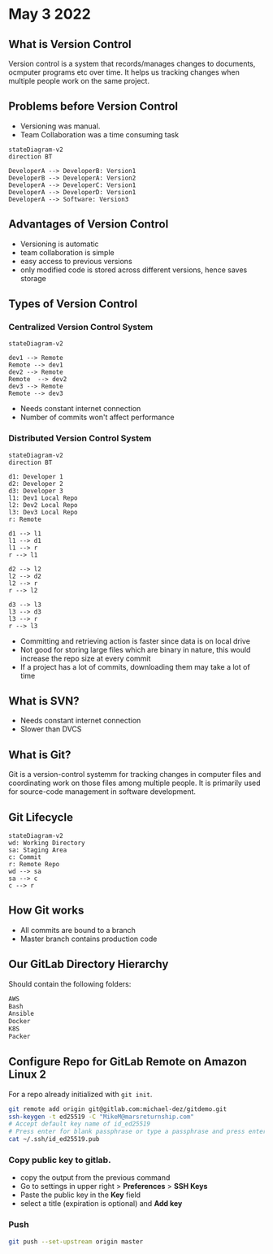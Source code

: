 # May 3 2022
## What is Version Control
Version control is a system that records/manages changes to documents, ocmputer programs etc over time. It helps us tracking changes when multiple people work on the same project.
## Problems before Version Control
* Versioning was manual.
* Team Collaboration was a time consuming task
```mermaid
stateDiagram-v2 
direction BT

DeveloperA --> DeveloperB: Version1
DeveloperB --> DeveloperA: Version2
DeveloperA --> DeveloperC: Version1
DeveloperA --> DeveloperD: Version1
DeveloperA --> Software: Version3
```
## Advantages of Version Control
* Versioning is automatic
* team collaboration is simple
* easy access to previous versions
* only modified code is stored across different versions, hence saves storage
## Types of Version Control
### Centralized Version Control System
```mermaid
stateDiagram-v2

dev1 --> Remote
Remote --> dev1
dev2 --> Remote
Remote  --> dev2
dev3 --> Remote
Remote --> dev3
```
* Needs constant internet connection
* Number of commits won't affect performance
### Distributed Version Control System
```mermaid
stateDiagram-v2
direction BT

d1: Developer 1
d2: Developer 2
d3: Developer 3
l1: Dev1 Local Repo
l2: Dev2 Local Repo
l3: Dev3 Local Repo
r: Remote

d1 --> l1
l1 --> d1
l1 --> r
r --> l1

d2 --> l2
l2 --> d2
l2 --> r
r --> l2

d3 --> l3
l3 --> d3
l3 --> r
r --> l3
```
* Committing and retrieving action is faster since data is on local drive
* Not good for storing large files which are binary in nature, this would increase the repo size at every commit
* If a project has a lot of commits, downloading them may take a lot of time
## What is SVN?
* Needs constant internet connection
* Slower than DVCS
## What is Git?
Git is a version-control systemm for tracking changes in computer files and coordinating work on those files among multiple people. It is primarily used for source-code management in software development.
## Git Lifecycle
```mermaid
stateDiagram-v2
wd: Working Directory
sa: Staging Area
c: Commit
r: Remote Repo
wd --> sa
sa --> c
c --> r
```
## How Git works
* All commits are bound to a branch
* Master branch contains production code
## Our GitLab Directory Hierarchy
Should contain the following folders:
```bash
AWS
Bash
Ansible
Docker
K8S
Packer
```
## Configure Repo for GitLab Remote on Amazon Linux 2
For a repo already initialized with `git init`.
```bash
git remote add origin git@gitlab.com:michael-dez/gitdemo.git
ssh-keygen -t ed25519 -C "MikeM@marsreturnship.com"
# Accept default key name of id_ed25519
# Press enter for blank passphrase or type a passphrase and press enter
cat ~/.ssh/id_ed25519.pub
```
### Copy public key to gitlab.
* copy the output from the previous command
* Go to settings in upper right > **Preferences** > **SSH Keys**
* Paste the public key in the **Key** field
* select a title (expiration is optional) and **Add key**
### Push
```bash
git push --set-upstream origin master
```
